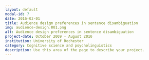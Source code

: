 ```yaml
---
layout: default
modal-id: 7
date: 2016-02-01
title: Audience design preferences in sentence disambiguation
img: audience-design.001.png
alt: Audience design preferences in sentence disambiguation
project-date: October 2009 - August 2010
institution: University of Rochester
category: Cognitive science and psycholinguistics
description: Use this area of the page to describe your project.
---
```

